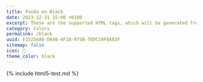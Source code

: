 ```yaml
---
title: Panda on Black
date: 2023-12-31 15:00 +0100
excerpt: These are the supported HTML tags, which will be generated from Markdown.
category: Colors
permalink: /black
uuid: E15256A0-D840-4F1B-975B-7EDC19F8A83F
sitemap: false
icon: 🐼
theme_color: black
---
```

{% include html5-test.md %}